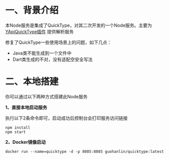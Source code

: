 # 一、背景介绍
本Node服务是集成了QuickType，对其二次开发的一个Node服务。主要为[YApiQuickType插件](https://plugins.jetbrains.com/plugin/18847-yapi-quicktype/documentation) 提供解析服务

修复了QuickType一些使用场景上的问题，如下几点：
* Java类不能生成到一个文件中
* Dart类生成的不对，没有适配空安全写法

# 二、本地搭建
你可以通过以下两种方式搭建此Node服务

**1、直接本地启动服务**

执行以下2条命令即可，启动成功后控制台会打印服务访问链接
```
npm install 
npm start
```

**2、Docker镜像启动**

```
docker run --name=quicktype -d -p 8085:8085 guohanlin/quicktype:latest
```
